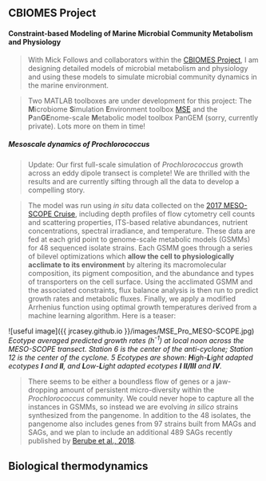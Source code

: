 ## CBIOMES Project
####  Constraint-based Modeling of Marine Microbial Community Metabolism and Physiology

> With Mick Follows and collaborators within the [CBIOMES Project](https://cbiomes.org), I am designing detailed models of microbial metabolism and physiology and using these models to simulate microbial community dynamics in the marine environment. 

> Two MATLAB toolboxes are under development for this project: The **M**icrobiome **S**imulation **E**nvironment toolbox [MSE](https://github.com/jrcasey/mse) and the **P**an**GE**nome-scale **M**etabolic model toolbox PanGEM (sorry, currently private).
Lots more on them in time!    

##### Mesoscale dynamics of *Prochlorococcus*

> Update: Our first full-scale simulation of *Prochlorococcus* growth across an eddy dipole transect is complete! We are thrilled with the results and are currently sifting through all the data to develop a compelling story. 

> The model was run using *in situ* data collected on the [2017 MESO-SCOPE Cruise](http://scope.soest.hawaii.edu/data/mesoscope/),
including depth profiles of flow cytometry cell counts and scattering properties, ITS-based relative abundances, nutrient concentrations, spectral irradiance, and temperature. These data are fed at each grid point to genome-scale metabolic models (GSMMs) for 48 sequenced isolate strains. Each GSMM goes through a series of bilevel optimizations which **allow the cell to physiologically acclimate to its environment** by altering its macromolecular composition, its pigment composition, and the abundance and types of transporters on the cell surface. Using the acclimated GSMM and the associated constraints, flux balance analysis is then run to predict growth rates and metabolic fluxes. Finally, we apply a modified Arrhenius function using optimal 
growth temperatures derived from a machine learning algorithm. Here is a teaser: 

![useful image]({{ jrcasey.github.io }}/images/MSE_Pro_MESO-SCOPE.jpg)
*Ecotype averaged predicted growth rates (h<sup>-1</sup>) at local noon across the MESO-SCOPE transect. Station 6 is the center of the anti-cyclone; Station 12 is the center of the cyclone. 5 Ecotypes are shown: **H**igh-**L**ight adapted ecotypes **I** and **II**, and **L**ow-**L**ight adapted ecotypes **I** **II/III** and **IV**.*   


> There seems to be either a boundless flow of genes or a jaw-dropping amount of persistent micro-diversity within the  *Prochlorococcus* community. We could never hope to capture all the instances in GSMMs, so instead we are evolving *in silico*
strains synthesized from the pangenome. In addition to the 48 isolates, the pangenome also includes genes from 97 strains built from MAGs and SAGs, and we plan to include an additional 489 SAGs recently published by [Berube et al., 2018](https://www.nature.com/articles/sdata2018154).     


## Biological thermodynamics
